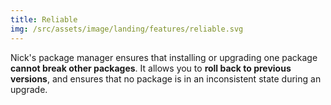 ```yaml
---
title: Reliable
img: /src/assets/image/landing/features/reliable.svg
---
```


Nick's package manager ensures that installing or upgrading one package **cannot break other packages**. It allows you to **roll back to previous versions**, and ensures that no package is in an inconsistent state during an upgrade.
